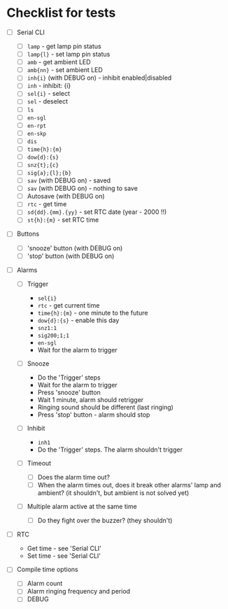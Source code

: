 # Checklist for tests
- [ ] Serial CLI
    - [ ] `lamp` - get lamp pin status
    - [ ] `lamp{l}` - set lamp pin status
    - [ ] `amb` - get ambient LED
    - [ ] `amb{nn}` - set ambient LED
    - [ ] `inh{i}` (with DEBUG on) - inhibit enabled|disabled
    - [ ] `inh` - inhibit: {i}
    - [ ] `sel{i}` - select
    - [ ] `sel` - deselect
    - [ ] `ls`
    - [ ] `en-sgl`
    - [ ] `en-rpt`
    - [ ] `en-skp`
    - [ ] `dis`
    - [ ] `time{h}:{m}`
    - [ ] `dow{d}:{s}`
    - [ ] `snz{t};{c}`
    - [ ] `sig{a};{l};{b}`
    - [ ] `sav` (with DEBUG on) - saved
    - [ ] `sav` (with DEBUG on) - nothing to save
    - [ ] Autosave (with DEBUG on)
    - [ ] `rtc` - get time
    - [ ] `sd{dd}.{mm}.{yy}` - set RTC date (year - 2000 !!)
    - [ ] `st{h}:{m}` - set RTC time

- [ ] Buttons
    - [ ] 'snooze' button (with DEBUG on)
    - [ ] 'stop' button (with DEBUG on)

- [ ] Alarms
    - [ ] Trigger
        - `sel{i}`
        - `rtc` - get current time
        - `time{h}:{m}` - one minute to the future
        - `dow{d}:{s}` - enable this day
        - `snz1:1`
        - `sig200;1;1`
        - `en-sgl`
        - Wait for the alarm to trigger

    - [ ] Snooze
        - Do the 'Trigger' steps
        - Wait for the alarm to trigger
        - Press 'snooze' button
        - Wait 1 minute, alarm should retrigger
        - Ringing sound should be different (last ringing)
        - Press 'stop' button - alarm should stop

    - [ ] Inhibit
        - `inh1`
        - Do the 'Trigger' steps. The alarm shouldn't trigger

    - [ ] Timeout
        - [ ] Does the alarm time out?
        - [ ] When the alarm times out, does it break other alarms' lamp and
              ambient? (it shouldn't, but ambient is not solved yet)

    - [ ] Multiple alarm active at the same time
        - [ ] Do they fight over the buzzer? (they shouldn't)

- [ ] RTC
    - Get time - see 'Serial CLI'
    - Set time - see 'Serial CLI'

- [ ] Compile time options
    - [ ] Alarm count
    - [ ] Alarm ringing frequency and period
    - [ ] DEBUG
